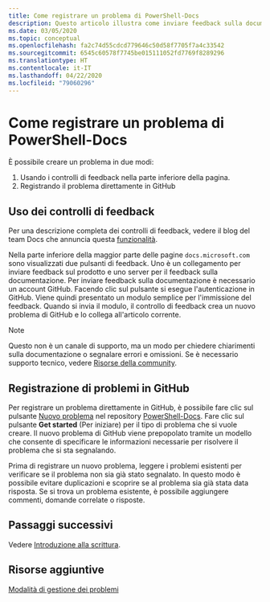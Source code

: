 ```yaml
---
title: Come registrare un problema di PowerShell-Docs
description: Questo articolo illustra come inviare feedback sulla documentazione di PowerShell.
ms.date: 03/05/2020
ms.topic: conceptual
ms.openlocfilehash: fa2c74d55cdcd779646c50d58f7705f7a4c33542
ms.sourcegitcommit: 6545c60578f7745be015111052fd7769f8289296
ms.translationtype: HT
ms.contentlocale: it-IT
ms.lasthandoff: 04/22/2020
ms.locfileid: "79060296"
---
```

# <a name="how-to-file-a-powershell-docs-issue"></a>Come registrare un problema di PowerShell-Docs

È possibile creare un problema in due modi:

1. Usando i controlli di feedback nella parte inferiore della pagina.
1. Registrando il problema direttamente in GitHub

## <a name="using-the-feedback-controls"></a>Uso dei controlli di feedback

Per una descrizione completa dei controlli di feedback, vedere il blog del team Docs che annuncia questa [funzionalità][feedback].

Nella parte inferiore della maggior parte delle pagine `docs.microsoft.com` sono visualizzati due pulsanti di feedback. Uno è un collegamento per inviare feedback sul prodotto e uno server per il feedback sulla documentazione. Per inviare feedback sulla documentazione è necessario un account GitHub. Facendo clic sul pulsante si esegue l'autenticazione in GitHub. Viene quindi presentato un modulo semplice per l'immissione del feedback. Quando si invia il modulo, il controllo di feedback crea un nuovo problema di GitHub e lo collega all'articolo corrente.

> [!NOTE]
> Questo non è un canale di supporto, ma un modo per chiedere chiarimenti sulla documentazione o segnalare errori e omissioni. Se è necessario supporto tecnico, vedere [Risorse della community](../community-support.md).

## <a name="filing-issues-on-github"></a>Registrazione di problemi in GitHub

Per registrare un problema direttamente in GitHub, è possibile fare clic sul pulsante [Nuovo problema][new-issue] nel repository [PowerShell-Docs][docs-issues]. Fare clic sul pulsante **Get started** (Per iniziare) per il tipo di problema che si vuole creare. Il nuovo problema di GitHub viene prepopolato tramite un modello che consente di specificare le informazioni necessarie per risolvere il problema che si sta segnalando.

Prima di registrare un nuovo problema, leggere i problemi esistenti per verificare se il problema non sia già stato segnalato. In questo modo è possibile evitare duplicazioni e scoprire se al problema sia già stata data risposta. Se si trova un problema esistente, è possibile aggiungere commenti, domande correlate o risposte.

## <a name="next-steps"></a>Passaggi successivi

Vedere [Introduzione alla scrittura](get-started-writing.md).

## <a name="additional-resources"></a>Risorse aggiuntive

[Modalità di gestione dei problemi](managing-issues.md)

<!-- reference links -->
[feedback]: /teamblog/a-new-feedback-system-is-coming-to-docs
[new-issue]: https://github.com/MicrosoftDocs/PowerShell-Docs/issues/new/choose
[docs-issues]: https://github.com/MicrosoftDocs/PowerShell-Docs/issues
